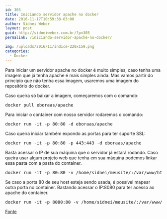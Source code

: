 ```yaml
---
id: 305
title: Iniciando servidor apache no docker
date: 2016-11-17T10:59:38-03:00
author: Sidnei Weber
layout: post
guid: http://sidneiweber.com.br/?p=305
permalink: /iniciando-servidor-apache-no-docker/

img: /uploads/2016/11/índice-220x159.png
categories:
  - Docker
---
```

Para iniciar um servidor apache no docker é muito simples, caso tenha uma imagem que já tenha apache é mais simples ainda. Mas vamos partir do principio que não tenha essa imagem, usaremos uma imagem do repositório do docker.

Caso queira só baixar a imagem, começaremos com o comando:

<pre class="lang:default decode:true ">docker pull eboraas/apache</pre>

Para iniciar o container com nosso servidor rodaremos o comando:

<pre class="lang:default decode:true ">docker run -it -p 80:80 -d eboraas/apache</pre>

Caso queira iniciar também expondo as portas para ter suporte SSL:

<pre class="lang:default decode:true ">docker run -it -p 80:80 -p 443:443 -d eboraas/apache</pre>

Basta acessar o IP de sua máquina que o servidor já estará rodando. Caso queira usar algum projeto web que tenha em sua máquina podemos linkar essa pasta com a pasta do container.

<pre class="lang:default decode:true ">docker run -it -p 80:80 -v /home/sidnei/meusite/:/var/www/html/ -d eboraas/apache</pre>

Se caso a porta 80 de seu host esteja sendo usada, é possível mapear outra porta no container. Bastando acessar o IP:8080 para ter acesso ao apache do container.

<pre class="lang:default decode:true ">docker run -it -p 8080:80 -v /home/sidnei/meusite/:/var/www/html/ -d eboraas/apache</pre>

<a href="https://hub.docker.com/r/eboraas/apache/" target="_blank">Fonte</a>